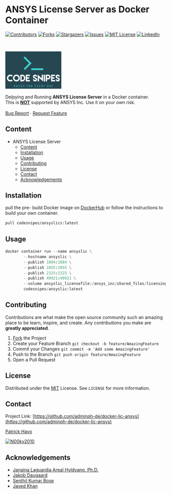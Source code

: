 <!--
*** To avoid retyping too much info. Do a search and replace for the following:
*** Foobar,adminph-de, docker-lic-ansys, N00ky2010, patrick.hayo@flsmidth.com
-->

# ANSYS License Server as Docker Container

[![Contributors][contributors-shield]][contributors-url]
[![Forks][forks-shield]][forks-url]
[![Stargazers][stars-shield]][stars-url]
[![Issues][issues-shield]][issues-url]
[![MIT License][license-shield]][license-url]
[![LinkedIn][linkedin-shield]][linkedin-url]

<br />
<p align="left">
  <a href="https://github.com/adminph-de/docker-lic-ansys">
    <img src="images/logo.png" alt="Code Snipes" width="35%" height="35%">
  </a>
  <p align="left">
    Delpying and Running <b>ANSYS License Server</b> in a Docker container.<br />
    This is <b><u>NOT</u></b> supported by ANSYS Inc. Use it on your own risk.<br />
    <br />
    <a href="https://github.com/adminph-de/docker-lic-ansys/issues">Bug Report</a>
    ·
    <a href="https://github.com/adminph-de/docker-lic-ansys/issues">Request Feature</a>
  </p>
</p>

## Content

- ANSYS License Server
  - [Content](#content)
  - [Installation](#installation)
  - [Usage](#usage)
  - [Contributing](#contributing)
  - [License](#license)
  - [Contact](#contact)
  - [Acknowledgements](#acknowledgements)

## Installation

pull the pre- build Docker image on [DockerHub](https://hub.docker.com/) 
or follow the instructions to build your own container.

```bash
pull codesnipes/ansyslics:latest
```

## Usage

```python
docker container run --name ansyslic \
        --hostname ansyslic \
        --publish 1084:1084 \
        --publish 1055:1055 \
        --publish 2325:2325 \
        --publish 49921:49921 \
        --volume ansyslic_licensefile:/ansys_inc/shared_files/licensing/license_files/ \
        codesnipes/ansyslic:latest
```

## Contributing
Contributions are what make the open source community such an amazing place to be learn, inspire, and create. Any contributions you make are **greatly appreciated**.

1. [Fork](https://docs.github.com/en/enterprise/2.13/user/articles/fork-a-repo) the Project
2. Create your Feature Branch `git checkout -b feature/AmazingFeature`
3. Commit your Changes `git commit -m 'Add some AmazingFeature'`
4. Push to the Branch `git push origin feature/AmazingFeature`
5. Open a Pull Request

## License

Distributed under the [MIT](https://choosealicense.com/licenses/mit/) License. See `LICENSE` for more information.


## Contact

Project Link: [https://github.com/adminph-de/docker-lic-ansys](https://github.com/adminph-de/docker-lic-ansys)

[Patrick Hayo](patrick.hayo@flsmidth.com)

[![N00ky2010](https://img.shields.io/twitter/follow/N00ky2010)](https://www.twitter.com/N00ky2010)

## Acknowledgements

* [Janaina Laguardia Areal Hyldvang, Ph.D.](https://www.linkedin.com/in/janainahyldvang/)
* [Jakob Daugaard](https://www.linkedin.com/in/jakobdaugaard/?locale=en_US)
* [Senthil Kumar Bose](https://www.linkedin.com/in/senthil-kumar-bose-6900582/)
* [Javed Khan](https://www.linkedin.com/in/javed-khan-674863164/)

<!-- https://www.markdownguide.org/basic-syntax/#reference-style-links -->
[contributors-shield]: https://img.shields.io/github/contributors/adminph-de/docker-lic-ansys.svg?style=flat-square
[contributors-url]: https://github.com/adminph-de/docker-lic-ansys/graphs/contributors
[forks-shield]: https://img.shields.io/github/forks/adminph-de/docker-lic-ansys.svg?style=flat-square
[forks-url]: https://github.com/adminph-de/docker-lic-ansys/network/members
[stars-shield]: https://img.shields.io/github/stars/adminph-de/docker-lic-ansys.svg?style=flat-square
[stars-url]: https://github.com/adminph-de/docker-lic-ansys/stargazers
[issues-shield]: https://img.shields.io/github/issues/adminph-de/docker-lic-ansys.svg?style=flat-square
[issues-url]: https://github.com/adminph-de/docker-lic-ansys/issues
[license-shield]: https://img.shields.io/github/license/adminph-de/docker-lic-ansys.svg?style=flat-square
[license-url]: https://github.com/adminph-de/docker-lic-ansys/blob/master/LICENSE.txt
[linkedin-shield]: https://img.shields.io/badge/-LinkedIn-black.svg?style=flat-square&logo=linkedin&colorB=555
[linkedin-url]: https://www.linkedin.com/in/patrickhayo/?locale=en_US
